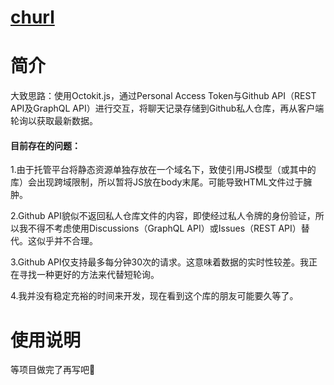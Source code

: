 # [churl](https://churl.netlify.app/)

# 简介

大致思路：使用Octokit.js，通过Personal Access Token与Github API（REST API及GraphQL API）进行交互，将聊天记录存储到Github私人仓库，再从客户端轮询以获取最新数据。

#### 目前存在的问题：

1.由于托管平台将静态资源单独存放在一个域名下，致使引用JS模型（或其中的库）会出现跨域限制，所以暂将JS放在body末尾。可能导致HTML文件过于臃肿。

2.Github API貌似不返回私人仓库文件的内容，即使经过私人令牌的身份验证，所以我不得不考虑使用Discussions（GraphQL API）或Issues（REST API）替代。这似乎并不合理。

3.Github API仅支持最多每分钟30次的请求。这意味着数据的实时性较差。我正在寻找一种更好的方法来代替短轮询。

4.我并没有稳定充裕的时间来开发，现在看到这个库的朋友可能要久等了。

# 使用说明

等项目做完了再写吧🦄
